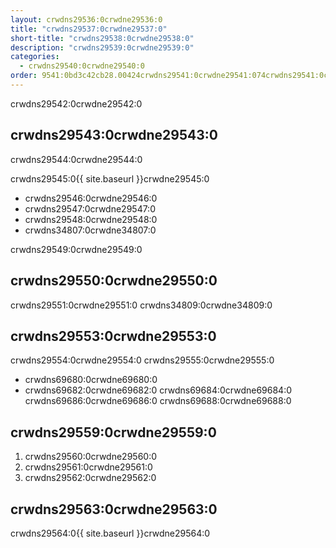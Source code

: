 ```yaml
---
layout: crwdns29536:0crwdne29536:0
title: "crwdns29537:0crwdne29537:0"
short-title: "crwdns29538:0crwdne29538:0"
description: "crwdns29539:0crwdne29539:0"
categories:
  - crwdns29540:0crwdne29540:0
order: 9541:0bd3c42cb28.00424crwdns29541:0crwdne29541:074crwdns29541:0crwdne29541:0
---
```

crwdns29542:0crwdne29542:0

## crwdns29543:0crwdne29543:0

crwdns29544:0crwdne29544:0

crwdns29545:0{{ site.baseurl }}crwdne29545:0

- crwdns29546:0crwdne29546:0
- crwdns29547:0crwdne29547:0
- crwdns29548:0crwdne29548:0 
- crwdns34807:0crwdne34807:0

crwdns29549:0crwdne29549:0

## crwdns29550:0crwdne29550:0

crwdns29551:0crwdne29551:0 crwdns34809:0crwdne34809:0

## crwdns29553:0crwdne29553:0

crwdns29554:0crwdne29554:0 crwdns29555:0crwdne29555:0

- crwdns69680:0crwdne69680:0
- crwdns69682:0crwdne69682:0 crwdns69684:0crwdne69684:0 crwdns69686:0crwdne69686:0 crwdns69688:0crwdne69688:0

## crwdns29559:0crwdne29559:0

1. crwdns29560:0crwdne29560:0
2. crwdns29561:0crwdne29561:0
3. crwdns29562:0crwdne29562:0

## crwdns29563:0crwdne29563:0

crwdns29564:0{{ site.baseurl }}crwdne29564:0